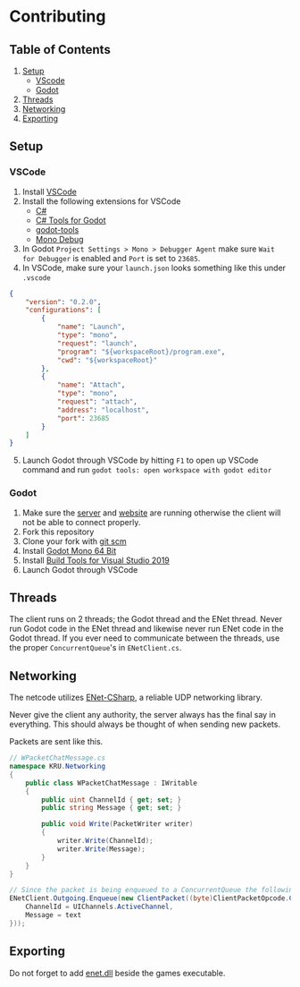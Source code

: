 # Contributing
## Table of Contents
1. [Setup](#setup)
    - [VScode](#vscode)
    - [Godot](#godot)
3. [Threads](#threads)
4. [Networking](#networking)
5. [Exporting](#exporting)

## Setup
### VSCode
1. Install [VSCode](https://code.visualstudio.com)
2. Install the following extensions for VSCode
    - [C#](https://marketplace.visualstudio.com/items?itemName=ms-dotnettools.csharp)
    - [C# Tools for Godot](https://marketplace.visualstudio.com/items?itemName=neikeq.godot-csharp-vscode)
    - [godot-tools](https://marketplace.visualstudio.com/items?itemName=geequlim.godot-tools)
    - [Mono Debug](https://marketplace.visualstudio.com/items?itemName=ms-vscode.mono-debug)
3. In Godot `Project Settings > Mono > Debugger Agent` make sure `Wait for Debugger` is enabled and `Port` is set to `23685`. 
4. In VSCode, make sure your `launch.json` looks something like this under `.vscode`
```json
{
    "version": "0.2.0",
    "configurations": [
        {
            "name": "Launch",
            "type": "mono",
            "request": "launch",
            "program": "${workspaceRoot}/program.exe",
            "cwd": "${workspaceRoot}"
        },
        {
            "name": "Attach",
            "type": "mono",
            "request": "attach",
            "address": "localhost",
            "port": 23685
        }
    ]
}
```
5. Launch Godot through VSCode by hitting `F1` to open up VSCode command and run `godot tools: open workspace with godot editor`

### Godot
1. Make sure the [server](https://github.com/Kittens-Rise-Up/server) and [website](https://github.com/Kittens-Rise-Up/website) are running otherwise the client will not be able to connect properly.
2. Fork this repository
3. Clone your fork with [git scm](https://git-scm.com) 
4. Install [Godot Mono 64 Bit](https://godotengine.org)
5. Install [Build Tools for Visual Studio 2019](https://visualstudio.microsoft.com/downloads/?q=build+tools)
6. Launch Godot through VSCode

## Threads
The client runs on 2 threads; the Godot thread and the ENet thread. Never run Godot code in the ENet thread and likewise never run ENet code in the Godot thread. If you ever need to communicate between the threads, use the proper `ConcurrentQueue`'s in `ENetClient.cs`.

## Networking
The netcode utilizes [ENet-CSharp](https://github.com/SoftwareGuy/ENet-CSharp/blob/master/DOCUMENTATION.md), a reliable UDP networking library.

Never give the client any authority, the server always has the final say in everything. This should always be thought of when sending new packets.

Packets are sent like this.
```cs
// WPacketChatMessage.cs
namespace KRU.Networking
{
    public class WPacketChatMessage : IWritable
    {
        public uint ChannelId { get; set; }
        public string Message { get; set; }

        public void Write(PacketWriter writer)
        {
            writer.Write(ChannelId);
            writer.Write(Message);
        }
    }
}

// Since the packet is being enqueued to a ConcurrentQueue the following code can be called from any thread
ENetClient.Outgoing.Enqueue(new ClientPacket((byte)ClientPacketOpcode.ChatMessage, new WPacketChatMessage {
    ChannelId = UIChannels.ActiveChannel,
    Message = text
}));
```

## Exporting
Do not forget to add [enet.dll](https://github.com/nxrighthere/ENet-CSharp/releases) beside the games executable.
